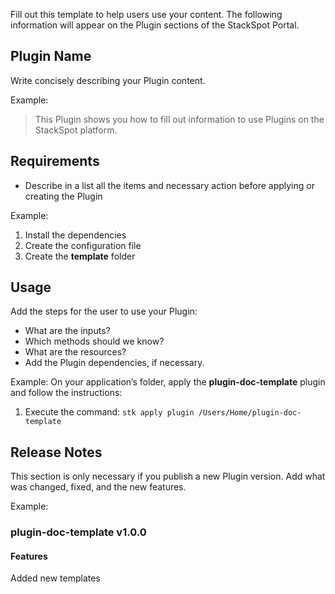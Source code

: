 Fill out this template to help users use your content. The following information will appear on the Plugin sections of the StackSpot Portal.


## Plugin Name

Write concisely describing your Plugin content.

Example:
> This Plugin shows you how to fill out information to use Plugins on the StackSpot platform. 

## Requirements

- Describe in a list all the items and necessary action before applying or creating the Plugin

Example:
1. Install the dependencies 
2. Create the configuration file 
3. Create the **template** folder

## Usage

Add the steps for the user to use your Plugin:

- What are the inputs?
- Which methods should we know?
- What are the resources?
- Add the Plugin dependencies, if necessary.

Example: 
On your application’s folder, apply the **plugin-doc-template** plugin and follow the instructions:
1. Execute the command:
`
stk apply plugin /Users/Home/plugin-doc-template
`


## Release Notes

This section is only necessary if you publish a new Plugin version. Add what was changed, fixed, and the new features. 

Example:
### plugin-doc-template v1.0.0

#### Features
Added new templates
